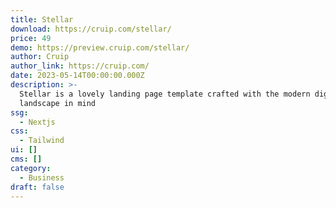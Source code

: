```yaml
---
title: Stellar
download: https://cruip.com/stellar/
price: 49
demo: https://preview.cruip.com/stellar/
author: Cruip
author_link: https://cruip.com/
date: 2023-05-14T00:00:00.000Z
description: >-
  Stellar is a lovely landing page template crafted with the modern digital
  landscape in mind
ssg:
  - Nextjs
css:
  - Tailwind
ui: []
cms: []
category:
  - Business
draft: false
---
```

